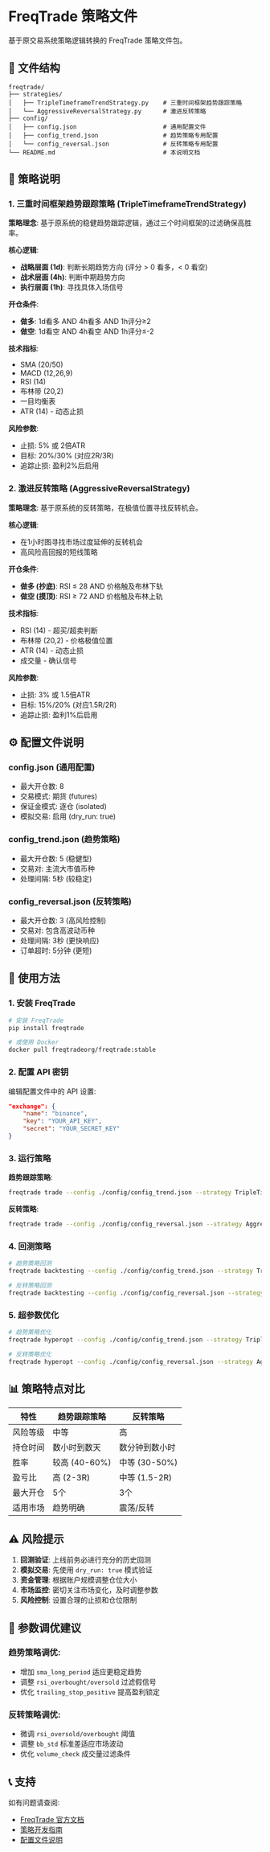 # FreqTrade 策略文件

基于原交易系统策略逻辑转换的 FreqTrade 策略文件包。

## 📁 文件结构

```
freqtrade/
├── strategies/
│   ├── TripleTimeframeTrendStrategy.py    # 三重时间框架趋势跟踪策略
│   └── AggressiveReversalStrategy.py      # 激进反转策略
├── config/
│   ├── config.json                        # 通用配置文件
│   ├── config_trend.json                  # 趋势策略专用配置
│   └── config_reversal.json               # 反转策略专用配置
└── README.md                              # 本说明文档
```

## 🎯 策略说明

### 1. 三重时间框架趋势跟踪策略 (TripleTimeframeTrendStrategy)

**策略理念**: 基于原系统的稳健趋势跟踪逻辑，通过三个时间框架的过滤确保高胜率。

**核心逻辑**:
- **战略层面 (1d)**: 判断长期趋势方向 (评分 > 0 看多，< 0 看空)
- **战术层面 (4h)**: 判断中期趋势方向
- **执行层面 (1h)**: 寻找具体入场信号

**开仓条件**:
- **做多**: 1d看多 AND 4h看多 AND 1h评分≥2
- **做空**: 1d看空 AND 4h看空 AND 1h评分≤-2

**技术指标**:
- SMA (20/50)
- MACD (12,26,9)  
- RSI (14)
- 布林带 (20,2)
- 一目均衡表
- ATR (14) - 动态止损

**风险参数**:
- 止损: 5% 或 2倍ATR
- 目标: 20%/30% (对应2R/3R)
- 追踪止损: 盈利2%后启用

### 2. 激进反转策略 (AggressiveReversalStrategy)

**策略理念**: 基于原系统的反转策略，在极值位置寻找反转机会。

**核心逻辑**:
- 在1小时图寻找市场过度延伸的反转机会
- 高风险高回报的短线策略

**开仓条件**:
- **做多 (抄底)**: RSI ≤ 28 AND 价格触及布林下轨
- **做空 (摸顶)**: RSI ≥ 72 AND 价格触及布林上轨

**技术指标**:
- RSI (14) - 超买/超卖判断
- 布林带 (20,2) - 价格极值位置
- ATR (14) - 动态止损
- 成交量 - 确认信号

**风险参数**:
- 止损: 3% 或 1.5倍ATR  
- 目标: 15%/20% (对应1.5R/2R)
- 追踪止损: 盈利1%后启用

## ⚙️ 配置文件说明

### config.json (通用配置)
- 最大开仓数: 8
- 交易模式: 期货 (futures)
- 保证金模式: 逐仓 (isolated)
- 模拟交易: 启用 (dry_run: true)

### config_trend.json (趋势策略)
- 最大开仓数: 5 (稳健型)
- 交易对: 主流大市值币种
- 处理间隔: 5秒 (较稳定)

### config_reversal.json (反转策略) 
- 最大开仓数: 3 (高风险控制)
- 交易对: 包含高波动币种
- 处理间隔: 3秒 (更快响应)
- 订单超时: 5分钟 (更短)

## 🚀 使用方法

### 1. 安装 FreqTrade

```bash
# 安装 FreqTrade
pip install freqtrade

# 或使用 Docker
docker pull freqtradeorg/freqtrade:stable
```

### 2. 配置 API 密钥

编辑配置文件中的 API 设置:

```json
"exchange": {
    "name": "binance",
    "key": "YOUR_API_KEY",
    "secret": "YOUR_SECRET_KEY"
}
```

### 3. 运行策略

**趋势跟踪策略**:
```bash
freqtrade trade --config ./config/config_trend.json --strategy TripleTimeframeTrendStrategy
```

**反转策略**:
```bash  
freqtrade trade --config ./config/config_reversal.json --strategy AggressiveReversalStrategy
```

### 4. 回测策略

```bash
# 趋势策略回测
freqtrade backtesting --config ./config/config_trend.json --strategy TripleTimeframeTrendStrategy --timerange 20240101-20241201

# 反转策略回测  
freqtrade backtesting --config ./config/config_reversal.json --strategy AggressiveReversalStrategy --timerange 20240101-20241201
```

### 5. 超参数优化

```bash
# 趋势策略优化
freqtrade hyperopt --config ./config/config_trend.json --strategy TripleTimeframeTrendStrategy --hyperopt-loss SharpeHyperOptLoss --epochs 100

# 反转策略优化
freqtrade hyperopt --config ./config/config_reversal.json --strategy AggressiveReversalStrategy --hyperopt-loss ProfitLossHyperOptLoss --epochs 100
```

## 📊 策略特点对比

| 特性 | 趋势跟踪策略 | 反转策略 |
|------|------------|---------|
| 风险等级 | 中等 | 高 |
| 持仓时间 | 数小时到数天 | 数分钟到数小时 |
| 胜率 | 较高 (40-60%) | 中等 (30-50%) |
| 盈亏比 | 高 (2-3R) | 中等 (1.5-2R) |
| 最大开仓 | 5个 | 3个 |
| 适用市场 | 趋势明确 | 震荡/反转 |

## ⚠️ 风险提示

1. **回测验证**: 上线前务必进行充分的历史回测
2. **模拟交易**: 先使用 `dry_run: true` 模式验证
3. **资金管理**: 根据账户规模调整仓位大小
4. **市场监控**: 密切关注市场变化，及时调整参数
5. **风险控制**: 设置合理的止损和仓位限制

## 🔧 参数调优建议

### 趋势策略调优:
- 增加 `sma_long_period` 适应更稳定趋势
- 调整 `rsi_overbought/oversold` 过滤假信号
- 优化 `trailing_stop_positive` 提高盈利锁定

### 反转策略调优:
- 微调 `rsi_oversold/overbought` 阈值
- 调整 `bb_std` 标准差适应市场波动
- 优化 `volume_check` 成交量过滤条件

## 📞 支持

如有问题请查阅:
- [FreqTrade 官方文档](https://www.freqtrade.io/)
- [策略开发指南](https://www.freqtrade.io/en/latest/strategy-customization/)
- [配置文件说明](https://www.freqtrade.io/en/latest/configuration/)